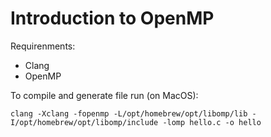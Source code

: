 # Introduction to OpenMP

Requirenments:

- Clang
- OpenMP

To compile and generate file run (on MacOS):

    clang -Xclang -fopenmp -L/opt/homebrew/opt/libomp/lib -I/opt/homebrew/opt/libomp/include -lomp hello.c -o hello

